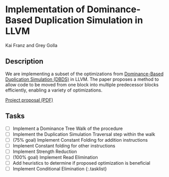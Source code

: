 # Implementation of Dominance-Based Duplication Simulation in LLVM
Kai Franz and Grey Golla

## Description
We are implementing a subset of the optimizations from [Dominance-Based Duplication Simulation (DBDS)](https://dl.acm.org/doi/pdf/10.1145/3168811) in LLVM. The paper proposes a method to allow code to be moved from one block into multiple predecessor blocks efficiently, enabling a variety of optimizations.

[Project proposal (PDF)](./Proposal.pdf)

## Tasks
- [ ] Implement a Dominance Tree Walk of the procedure
- [ ] Implement the Duplication Simulation Traversal step within the walk
- [ ] \(75% goal) Implement Constant Folding for addition instructions
- [ ] Implenent Constant folding for other instructions
- [ ] Implement Strength Reduction
- [ ] \(100% goal) Implement Read Elimination
- [ ] Add heuristics to determine if proposed optimization is beneficial
- [ ] Implement Conditional Elimination
{:.tasklist}
